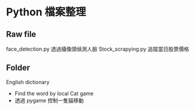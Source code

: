 # Python 檔案整理
## Raw file
face_detection.py 透過攝像頭偵測人臉
Stock_scrapying.py 追蹤當日股票價格
## Folder
English dictionary
* Find the word by local
Cat game
* 透過 pygame 控制一隻貓移動
